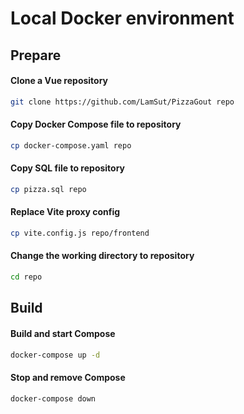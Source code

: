 # Local Docker environment

## Prepare
#### Clone a Vue repository
```bash
git clone https://github.com/LamSut/PizzaGout repo
```
#### Copy Docker Compose file to repository
```bash
cp docker-compose.yaml repo
```
#### Copy SQL file to repository
```bash
cp pizza.sql repo
```
#### Replace Vite proxy config
```bash
cp vite.config.js repo/frontend
```
#### Change the working directory to repository
```bash
cd repo
```

## Build
#### Build and start Compose
```bash
docker-compose up -d
```
#### Stop and remove Compose
```bash
docker-compose down
```
